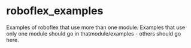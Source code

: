 # roboflex_examples

Examples of roboflex that use more than one module. Examples that use only one module should go in thatmodule/examples - others should go here.